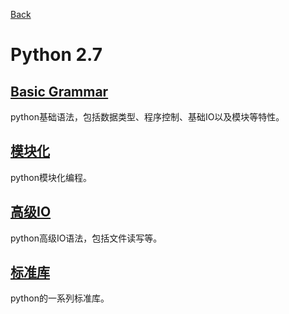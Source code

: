 [Back](/language)
# Python 2.7
## [Basic Grammar](basic.md)
python基础语法，包括数据类型、程序控制、基础IO以及模块等特性。

## [模块化](module.md)
python模块化编程。

## [高级IO](io.md)
python高级IO语法，包括文件读写等。


## [标准库](standardLibrary.md)
python的一系列标准库。